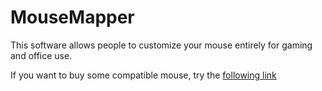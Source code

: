 # MouseMapper
This software allows people to customize your mouse entirely for gaming and office use.

If you want to buy some compatible mouse, try the [following link](https://peltham-tech-store.myshopify.com/password)
